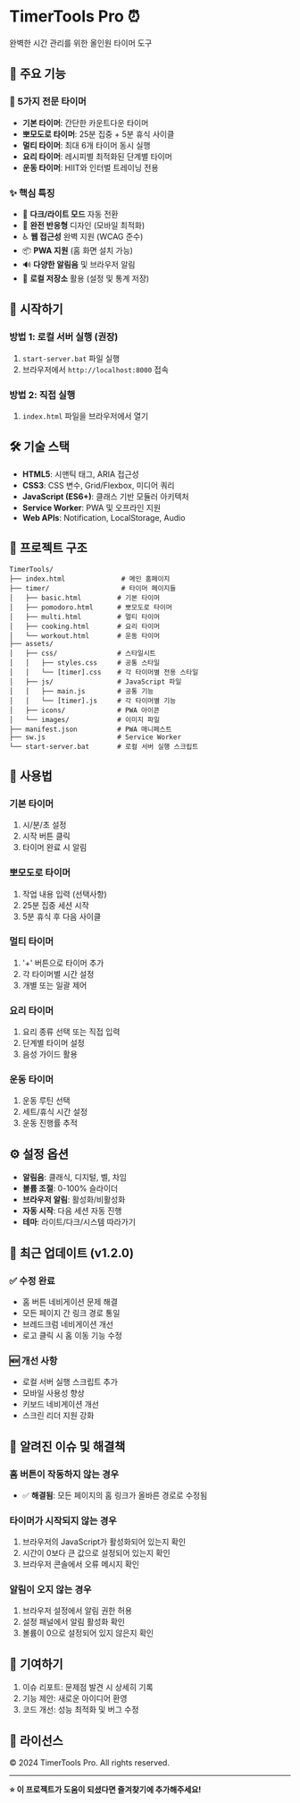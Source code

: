 # TimerTools Pro ⏰

완벽한 시간 관리를 위한 올인원 타이머 도구

## 🌟 주요 기능

### 📱 5가지 전문 타이머
- **기본 타이머**: 간단한 카운트다운 타이머
- **뽀모도로 타이머**: 25분 집중 + 5분 휴식 사이클
- **멀티 타이머**: 최대 6개 타이머 동시 실행
- **요리 타이머**: 레시피별 최적화된 단계별 타이머
- **운동 타이머**: HIIT와 인터벌 트레이닝 전용

### ✨ 핵심 특징
- 🌙 **다크/라이트 모드** 자동 전환
- 📱 **완전 반응형** 디자인 (모바일 최적화)
- ♿ **웹 접근성** 완벽 지원 (WCAG 준수)
- 📦 **PWA 지원** (홈 화면 설치 가능)
- 🔊 **다양한 알림음** 및 브라우저 알림
- 💾 **로컬 저장소** 활용 (설정 및 통계 저장)

## 🚀 시작하기

### 방법 1: 로컬 서버 실행 (권장)
1. `start-server.bat` 파일 실행
2. 브라우저에서 `http://localhost:8000` 접속

### 방법 2: 직접 실행
1. `index.html` 파일을 브라우저에서 열기

## 🛠️ 기술 스택

- **HTML5**: 시맨틱 태그, ARIA 접근성
- **CSS3**: CSS 변수, Grid/Flexbox, 미디어 쿼리
- **JavaScript (ES6+)**: 클래스 기반 모듈러 아키텍처
- **Service Worker**: PWA 및 오프라인 지원
- **Web APIs**: Notification, LocalStorage, Audio

## 📂 프로젝트 구조

```
TimerTools/
├── index.html              # 메인 홈페이지
├── timer/                  # 타이머 페이지들
│   ├── basic.html         # 기본 타이머
│   ├── pomodoro.html      # 뽀모도로 타이머
│   ├── multi.html         # 멀티 타이머
│   ├── cooking.html       # 요리 타이머
│   └── workout.html       # 운동 타이머
├── assets/
│   ├── css/               # 스타일시트
│   │   ├── styles.css     # 공통 스타일
│   │   └── [timer].css    # 각 타이머별 전용 스타일
│   ├── js/                # JavaScript 파일
│   │   ├── main.js        # 공통 기능
│   │   └── [timer].js     # 각 타이머별 기능
│   ├── icons/             # PWA 아이콘
│   └── images/            # 이미지 파일
├── manifest.json          # PWA 매니페스트
├── sw.js                  # Service Worker
└── start-server.bat       # 로컬 서버 실행 스크립트
```

## 🎯 사용법

### 기본 타이머
1. 시/분/초 설정
2. 시작 버튼 클릭
3. 타이머 완료 시 알림

### 뽀모도로 타이머
1. 작업 내용 입력 (선택사항)
2. 25분 집중 세션 시작
3. 5분 휴식 후 다음 사이클

### 멀티 타이머
1. '+' 버튼으로 타이머 추가
2. 각 타이머별 시간 설정
3. 개별 또는 일괄 제어

### 요리 타이머
1. 요리 종류 선택 또는 직접 입력
2. 단계별 타이머 설정
3. 음성 가이드 활용

### 운동 타이머
1. 운동 루틴 선택
2. 세트/휴식 시간 설정
3. 운동 진행률 추적

## ⚙️ 설정 옵션

- **알림음**: 클래식, 디지털, 벨, 차임
- **볼륨 조절**: 0-100% 슬라이더
- **브라우저 알림**: 활성화/비활성화
- **자동 시작**: 다음 세션 자동 진행
- **테마**: 라이트/다크/시스템 따라가기

## 🔧 최근 업데이트 (v1.2.0)

### ✅ 수정 완료
- 홈 버튼 네비게이션 문제 해결
- 모든 페이지 간 링크 경로 통일
- 브레드크럼 네비게이션 개선
- 로고 클릭 시 홈 이동 기능 수정

### 🆕 개선 사항
- 로컬 서버 실행 스크립트 추가
- 모바일 사용성 향상
- 키보드 네비게이션 개선
- 스크린 리더 지원 강화

## 🐛 알려진 이슈 및 해결책

### 홈 버튼이 작동하지 않는 경우
- ✅ **해결됨**: 모든 페이지의 홈 링크가 올바른 경로로 수정됨

### 타이머가 시작되지 않는 경우
1. 브라우저의 JavaScript가 활성화되어 있는지 확인
2. 시간이 0보다 큰 값으로 설정되어 있는지 확인
3. 브라우저 콘솔에서 오류 메시지 확인

### 알림이 오지 않는 경우
1. 브라우저 설정에서 알림 권한 허용
2. 설정 패널에서 알림 활성화 확인
3. 볼륨이 0으로 설정되어 있지 않은지 확인

## 🤝 기여하기

1. 이슈 리포트: 문제점 발견 시 상세히 기록
2. 기능 제안: 새로운 아이디어 환영
3. 코드 개선: 성능 최적화 및 버그 수정

## 📄 라이선스

© 2024 TimerTools Pro. All rights reserved.

---

**⭐ 이 프로젝트가 도움이 되셨다면 즐겨찾기에 추가해주세요!**